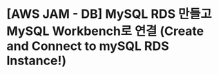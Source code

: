 # [AWS JAM - DB] MySQL RDS 만들고 MySQL Workbench로 연결 (Create and Connect to mySQL RDS Instance!)


<!--stackedit_data:
eyJoaXN0b3J5IjpbLTIwMjc4MjcwMjFdfQ==
-->